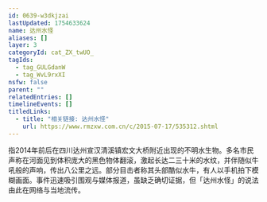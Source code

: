 ```yaml
---
id: 0639-w3dkjzai
lastUpdated: 1754633624
name: 达州水怪
aliases: []
layer: 3
categoryId: cat_ZX_twUO_
tagIds:
  - tag_GULGdanW
  - tag_WvL9rxXI
nsfw: false
parent: ""
relatedEntries: []
timelineEvents: []
titledLinks:
  - title: "相关链接: 达州水怪"
    url: https://www.rmzxw.com.cn/c/2015-07-17/535312.shtml
---
```


指2014年前后在四川达州宣汉清溪镇宏文大桥附近出现的不明水生物。多名市民声称在河面见到体积庞大的黑色物体翻滚，激起长达二三十米的水纹，并伴随似牛吼般的声响，传出八公里之远。部分目击者称其头部酷似水牛，有人以手机拍下模糊画面。事件迅速吸引围观与媒体报道，虽缺乏确切证据，但「达州水怪」的说法由此在网络与当地流传。